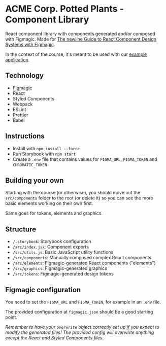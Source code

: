 # ACME Corp. Potted Plants - Component Library

React component library with components generated and/or composed with Figmagic. Made for [The newline Guide to React Component Design Systems with Figmagic](https://www.newline.co/courses/newline-guide-to-react-component-design-systems-with-figmagic/).

In the context of the course, it's meant to be used with our [example application](https://github.com/mikaelvesavuori/acmecorp-potted-plants-app).

## Technology

- [Figmagic](https://github.com/mikaelvesavuori/figmagic)
- React
- Styled Components
- Webpack
- ESLint
- Prettier
- Babel

## Instructions

- Install with `npm install --force`
- Run Storybook with `npm start`
- Create a `.env` file that contains values for `FIGMA_URL`, `FIGMA_TOKEN` and `CHROMATIC_TOKEN`

## Building your own

Starting with the course (or otherwise), you should move out the `src/components` folder to the root (or delete it) so you can see the more basic elements working on their own first.

Same goes for tokens, elements and graphics.

## Structure

- `/.storybook`: Storybook configuration
- `/src/index.jsx`: Component exports
- `/src/utils.js`: Basic JavaScript utility functions
- `/src/components`: Manually composed complex React components
- `/src/elements`: Figmagic-generated React components ("elements")
- `/src/graphics`: Figmagic-generated graphics
- `/src/tokens`: Figmagic-generated design tokens

## Figmagic configuration

You need to set the `FIGMA_URL` and `FIGMA_TOKEN`, for example in an `.env` file.

The provided configuration at `figmagic.json` should be a good starting point.

_Remember to have your `overwrite` object correctly set up if you expect to modify the generated files! The provided config will overwrite anything except the React and Styled Components files._
